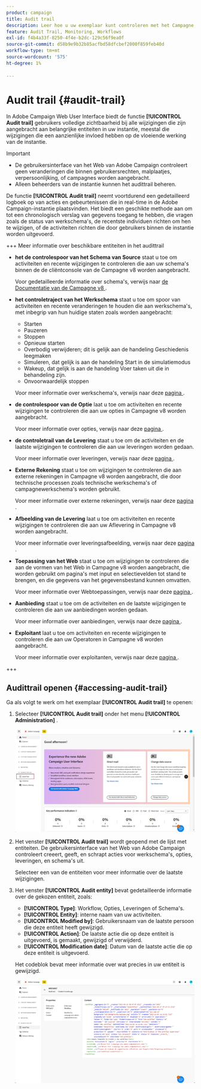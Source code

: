 ```yaml
---
product: campaign
title: Audit trail
description: Leer hoe u uw exemplaar kunt controleren met het Campagne Audit Trail
feature: Audit Trail, Monitoring, Workflows
exl-id: f4b4a33f-8250-4f4e-b2dc-129c56f9ea0f
source-git-commit: d58b9e9b32b85acfbd58dfcbef2000f859feb40d
workflow-type: tm+mt
source-wordcount: '575'
ht-degree: 1%

---
```


# Audit trail {#audit-trail}

In Adobe Campaign Web User Interface biedt de functie **[!UICONTROL Audit trail]** gebruikers volledige zichtbaarheid bij alle wijzigingen die zijn aangebracht aan belangrijke entiteiten in uw instantie, meestal die wijzigingen die een aanzienlijke invloed hebben op de vloeiende werking van de instantie.

>[!IMPORTANT]
>
>* De gebruikersinterface van het Web van Adobe Campaign controleert geen veranderingen die binnen gebruikersrechten, malplaatjes, verpersoonlijking, of campagnes worden aangebracht.
>* Alleen beheerders van de instantie kunnen het audittrail beheren.

De functie **[!UICONTROL Audit trail]** neemt voortdurend een gedetailleerd logboek op van acties en gebeurtenissen die in real-time in de Adobe Campaign-instantie plaatsvinden. Het biedt een geschikte methode aan om tot een chronologisch verslag van gegevens toegang te hebben, die vragen zoals de status van werkschema&#39;s, de recentste individuen richten om hen te wijzigen, of de activiteiten richten die door gebruikers binnen de instantie worden uitgevoerd.

+++ Meer informatie over beschikbare entiteiten in het audittrail

* **het de controlespoor van het Schema van Source** staat u toe om activiteiten en recente wijzigingen te controleren die aan uw schema&#39;s binnen de de cliëntconsole van de Campagne v8 worden aangebracht.

  Voor gedetailleerde informatie over schema&#39;s, verwijs naar [ de Documentatie van de Campagne v8 ](https://experienceleague.adobe.com/nl/docs/campaign/campaign-v8/developer/shemas-forms/schemas).

* **het controletraject van het Werkschema** staat u toe om spoor van activiteiten en recente veranderingen te houden die aan werkschema&#39;s, met inbegrip van hun huidige staten zoals worden aangebracht:

   * Starten
   * Pauzeren
   * Stoppen
   * Opnieuw starten
   * Overbodig verwijderen; dit is gelijk aan de handeling Geschiedenis leegmaken
   * Simuleren, dat gelijk is aan de handeling Start in de simulatiemodus
   * Wakeup, dat gelijk is aan de handeling Voer taken uit die in behandeling zijn.
   * Onvoorwaardelijk stoppen

  Voor meer informatie over werkschema&#39;s, verwijs naar deze [ pagina ](../workflows/gs-workflows.md).

* **de controlespoor van de Optie** laat u toe om activiteiten en recente wijzigingen te controleren die aan uw opties in Campagne v8 worden aangebracht.

  Voor meer informatie over opties, verwijs naar deze [ pagina ](https://experienceleague.adobe.com/nl/docs/campaign-classic/using/installing-campaign-classic/appendices/configuring-campaign-options).

* **de controletrail van de Levering** staat u toe om de activiteiten en de laatste wijzigingen te controleren die aan uw leveringen worden gedaan.

  Voor meer informatie over leveringen, verwijs naar deze [ pagina ](../msg/gs-deliveries.md).

* **Externe Rekening** staat u toe om wijzigingen te controleren die aan externe rekeningen in Campagne v8 worden aangebracht, die door technische processen zoals technische werkschema&#39;s of campagnewerkschema&#39;s worden gebruikt.

  Voor meer informatie over externe rekeningen, verwijs naar deze [ pagina ](../administration/external-account.md).

* **Afbeelding van de Levering** laat u toe om activiteiten en recente wijzigingen te controleren die aan uw Aflevering in Campagne v8 worden aangebracht.

  Voor meer informatie over leveringsafbeelding, verwijs naar deze [ pagina ](https://experienceleague.adobe.com/nl/docs/campaign/campaign-v8/audience/add-profiles/target-mappings).

* **Toepassing van het Web** staat u toe om wijzigingen te controleren die aan de vormen van het Web in Campagne v8 worden aangebracht, die worden gebruikt om pagina&#39;s met input en selectievelden tot stand te brengen, en die gegevens van het gegevensbestand kunnen omvatten.

  Voor meer informatie over Webtoepassingen, verwijs naar deze [ pagina ](https://experienceleague.adobe.com/nl/docs/campaign/campaign-v8/content/webapps).

* **Aanbieding** staat u toe om de activiteiten en de laatste wijzigingen te controleren die aan uw aanbiedingen worden gedaan.

  Voor meer informatie over aanbiedingen, verwijs naar deze [ pagina ](../msg/offers.md).

* **Exploitant** laat u toe om activiteiten en recente wijzigingen te controleren die aan uw Operatoren in Campagne v8 worden aangebracht.

  Voor meer informatie over exploitanten, verwijs naar deze [ pagina ](https://experienceleague.adobe.com/nl/docs/campaign/campaign-v8/offers/interaction-settings/interaction-operators).

+++

## Audittrail openen {#accessing-audit-trail}

Ga als volgt te werk om het exemplaar **[!UICONTROL Audit trail]** te openen:

1. Selecteer **[!UICONTROL Audit trail]** onder het menu **[!UICONTROL Administration]** .

   ![ Schermschot die het menu van het Beleid met de geselecteerde het spooroptie van de Controle tonen ](assets/audit-trail-1.png)

1. Het venster **[!UICONTROL Audit trail]** wordt geopend met de lijst met entiteiten. De gebruikersinterface van het Web van Adobe Campaign controleert creeert, geeft, en schrapt acties voor werkschema&#39;s, opties, leveringen, en schema&#39;s uit.

   Selecteer een van de entiteiten voor meer informatie over de laatste wijzigingen.

1. Het venster **[!UICONTROL Audit entity]** bevat gedetailleerde informatie over de gekozen entiteit, zoals:

   * **[!UICONTROL Type]**: Workflow, Opties, Leveringen of Schema&#39;s.
   * **[!UICONTROL Entity]**: interne naam van uw activiteiten.
   * **[!UICONTROL Modified by]**: Gebruikersnaam van de laatste persoon die deze entiteit heeft gewijzigd.
   * **[!UICONTROL Action]**: De laatste actie die op deze entiteit is uitgevoerd, is gemaakt, gewijzigd of verwijderd.
   * **[!UICONTROL Modification date]**: Datum van de laatste actie die op deze entiteit is uitgevoerd.

   Het codeblok bevat meer informatie over wat precies in uw entiteit is gewijzigd.

   ![ Schermafbeelding die het venster van de Auditentiteit met gedetailleerde informatie over wijzigingen tonen ](assets/audit-trail-2.png)
